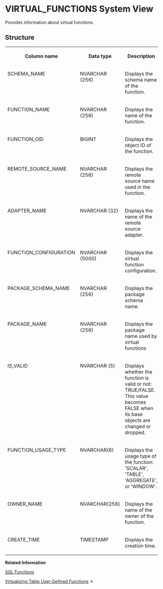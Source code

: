 <!-- loio6aff104ee1cd4e0899c0326f8f673958 -->

# VIRTUAL\_FUNCTIONS System View

Provides information about virtual functions.



## Structure


<table>
<tr>
<th valign="top">

Column name



</th>
<th valign="top">

Data type



</th>
<th valign="top">

Description



</th>
</tr>
<tr>
<td valign="top">

SCHEMA\_NAME



</td>
<td valign="top">

NVARCHAR \(256\)



</td>
<td valign="top">

Displays the schema name of the function.



</td>
</tr>
<tr>
<td valign="top">

FUNCTION\_NAME



</td>
<td valign="top">

NVARCHAR \(256\)



</td>
<td valign="top">

Displays the name of the function.



</td>
</tr>
<tr>
<td valign="top">

FUNCTION\_OID



</td>
<td valign="top">

BIGINT



</td>
<td valign="top">

Displays the object ID of the function.



</td>
</tr>
<tr>
<td valign="top">

REMOTE\_SOURCE\_NAME



</td>
<td valign="top">

NVARCHAR \(256\)



</td>
<td valign="top">

Displays the remote source name used in the function.



</td>
</tr>
<tr>
<td valign="top">

ADAPTER\_NAME



</td>
<td valign="top">

NVARCHAR \(32\)



</td>
<td valign="top">

Displays the name of the remote source adapter.



</td>
</tr>
<tr>
<td valign="top">

FUNCTION\_CONFIGURATION



</td>
<td valign="top">

NVARCHAR \(5000\)



</td>
<td valign="top">

Displays the virtual function configuration.



</td>
</tr>
<tr>
<td valign="top">

PACKAGE\_SCHEMA\_NAME



</td>
<td valign="top">

NVARCHAR \(256\)



</td>
<td valign="top">

Displays the package schema name.



</td>
</tr>
<tr>
<td valign="top">

PACKAGE\_NAME



</td>
<td valign="top">

NVARCHAR \(256\)



</td>
<td valign="top">

Displays the package name used by virtual functions



</td>
</tr>
<tr>
<td valign="top">

IS\_VALID



</td>
<td valign="top">

NVARCHAR \(5\)



</td>
<td valign="top">

Displays whether the function is valid or not: TRUE/FALSE. This value becomes FALSE when its base objects are changed or dropped.



</td>
</tr>
<tr>
<td valign="top">

FUNCTION\_USAGE\_TYPE



</td>
<td valign="top">

NVARCHAR\(6\)



</td>
<td valign="top">

Displays the usage type of the function: 'SCALAR', 'TABLE', 'AGGREGATE', or 'WINDOW'.



</td>
</tr>
<tr>
<td valign="top">

OWNER\_NAME



</td>
<td valign="top">

NVARCHAR\(256\)



</td>
<td valign="top">

Displays the name of the owner of the function.



</td>
</tr>
<tr>
<td valign="top">

CREATE\_TIME



</td>
<td valign="top">

TIMESTAMP



</td>
<td valign="top">

Displays the creation time.



</td>
</tr>
</table>

**Related Information**  


[SQL Functions](../../010-SQL-Reference/011-SQL-Functions/sql-functions-20a61f2.md "Documents the built-in SQL functions that are provided with SAP HANA.")

[Virtualizing Table User-Defined Functions](https://help.sap.com/viewer/b6c0184b46cc424b9bcce8e6aae02f97/2023_2_QRC/en-US/2f6c8c47650b4acebe359598b6737e6c.html "In the SAP HANA Cloud, SAP HANA database, you can create virtual table user-defined functions (TUDFs) that point to remote table user-defined functions in another SAP HANA Cloud, SAP HANA database or in an SAP HANA on-premise system.") :arrow_upper_right:

